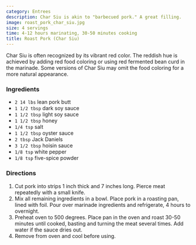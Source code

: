 ```yaml
---
category: Entrees
description: Char Siu is akin to "barbecued pork." A great filling.
image: roast_pork_char_siu.jpg
size: 4 servings
time: 4-12 hours marinating, 30-50 minutes cooking
title: Roast Pork (Char Siu)
---
```


Char Siu is often recognized by its vibrant red color. The reddish hue is achieved by adding red food coloring or using red fermented bean curd in the marinade. Some versions of Char Siu may omit the food coloring for a more natural appearance.

### Ingredients

* `2 14 lbs` lean pork butt
* `1 1/2 tbsp` dark soy sauce
* `1 1/2 tbsp` light soy sauce
* `1 1/2 tbsp` honey
* `1/4 tsp` salt
* `1 1/2 tbsp` oyster sauce
* `2 tbsp` Jack Daniels
* `3 1/2 tbsp` hoisin sauce
* `1/8 tsp` white pepper
* `1/8 tsp` five-spice powder

### Directions

1. Cut pork into strips 1 inch thick and 7 inches long. Pierce meat repeatedly with a small knife.
2. Mix all remaining ingredients in a bowl. Place pork in a roasting pan, lined with foil. Pour over marinade ingredients and refrigerate, 4 hours to overnight.
3. Preheat oven to 500 degrees. Place pan in the oven and roast 30-50 minutes until cooked, basting and turning the meat several times. Add water if the sauce dries out.
4. Remove from oven and cool before using.